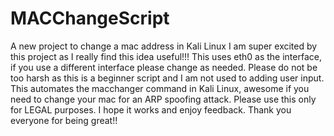 # MACChangeScript
A new project to change a mac address in Kali Linux 
I am super excited by this project as I really find this idea useful!!!
This uses eth0 as the interface, if you use a different interface please change as needed.
Please do not be too harsh as this is a beginner script and I am not used to adding user input.
This automates the macchanger command in Kali Linux, awesome if you need to change your mac for an ARP spoofing attack.
Please use this only for LEGAL purposes.
I hope it works and enjoy feedback. Thank you everyone for being great!!
